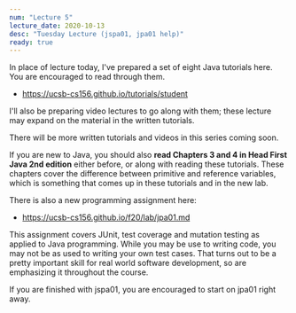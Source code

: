 ```yaml
---
num: "Lecture 5"
lecture_date: 2020-10-13
desc: "Tuesday Lecture (jspa01, jpa01 help)"
ready: true
---
```


In place of lecture today, I've prepared a set of eight Java tutorials here.  You are encouraged to read through them.  

* <https://ucsb-cs156.github.io/tutorials/student>

I'll also be preparing video 
lectures to go along with them; these lecture may expand on the material in the written tutorials.    

There will be more written tutorials and videos in this series coming soon.

If you are new to Java, you should also **read Chapters 3 and 4 in Head First Java 2nd edition** either before, or along with reading these tutorials.  These chapters
cover the difference between primitive and reference variables, which is something that comes up in these tutorials and in the new lab.

There is also a new programming assignment here:
* <https://ucsb-cs156.github.io/f20/lab/jpa01.md>

This assignment covers JUnit, test coverage and mutation testing as applied to Java programming.  While you may be use to writing code, you may not be as used to writing
your own test cases. That turns out to be a pretty important skill for real world software development, so are emphasizing it throughout the course.

If you are finished with jspa01, you are encouraged to start on jpa01 right away. 

